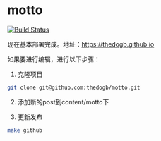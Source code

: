 # motto

[![Build Status](https://travis-ci.org/thedogb/motto.svg?branch=master)](https://travis-ci.org/thedogb/motto)

现在基本部署完成。地址：https://thedogb.github.io

如果要进行编辑，进行以下步骤：

1. 克隆项目
```bash
git clone git@github.com:thedogb/motto.git
```

2. 添加新的post到content/motto下

3. 更新发布
```bash
make github
```


